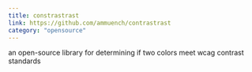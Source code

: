 ```yaml
---
title: constrastrast
link: https://github.com/ammuench/contrastrast
category: "opensource"
---
```


an open-source library for determining if two colors meet wcag contrast standards
